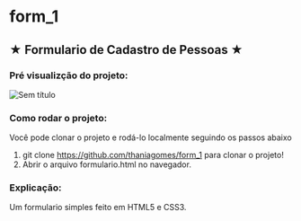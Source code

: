 # form_1

## ★ **Formulario de Cadastro de Pessoas** ★

### Pré visualizção do projeto:

![Sem título](https://user-images.githubusercontent.com/79340835/201095383-c029cd58-cd1b-4704-bfc5-f19bcffc5451.png)

### Como rodar o projeto:
Você pode clonar o projeto e rodá-lo localmente seguindo os passos abaixo

1. git clone https://github.com/thaniagomes/form_1 para clonar o projeto!
2. Abrir o arquivo formulario.html no navegador.

### Explicação:

Um formulario simples feito em HTML5 e CSS3.
